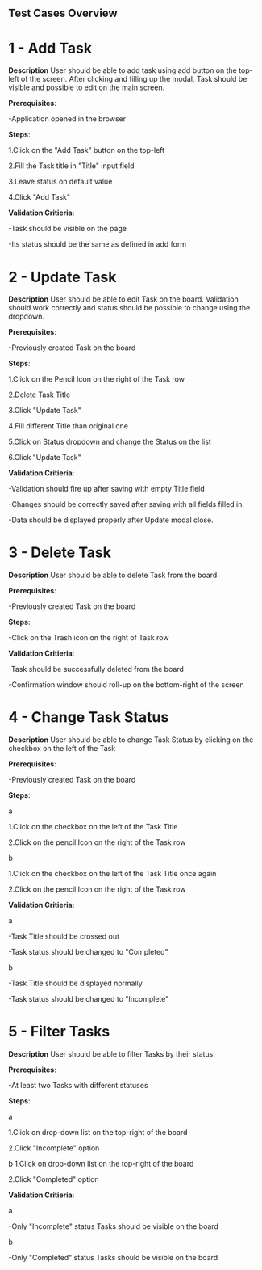 ## Test Cases Overview

# 1 - Add Task

**Description**
User should be able to add task using add button on the top-left of the screen.
After clicking and filling up the modal, Task should be visible and possible to edit on the main screen.

**Prerequisites**:

-Application opened in the browser

**Steps**:

1.Click on the "Add Task" button on the top-left

2.Fill the Task title in "Title" input field

3.Leave status on default value

4.Click "Add Task"

**Validation Critieria**:

-Task should be visible on the page

-Its status should be the same as defined in add form


# 2 - Update Task

**Description**
User should be able to edit Task on the board. Validation should work correctly 
and status should be possible to change using the dropdown.

**Prerequisites**:

-Previously created Task on the board

**Steps**:

1.Click on the Pencil Icon on the right of the Task row

2.Delete Task Title

3.Click "Update Task"

4.Fill different Title than original one

5.Click on Status dropdown and change the Status on the list

6.Click "Update Task"

**Validation Critieria**:

-Validation should fire up after saving with empty Title field

-Changes should be correctly saved after saving with all fields filled in.

-Data should be displayed properly after Update modal close.

# 3 - Delete Task

**Description**
User should be able to delete Task from the board.

**Prerequisites**:

-Previously created Task on the board

**Steps**:

-Click on the Trash icon on the right of Task row

**Validation Critieria**:

-Task should be successfully deleted from the board

-Confirmation window should roll-up on the bottom-right of the screen

# 4 - Change Task Status

**Description**
User should be able to change Task Status by clicking on the checkbox on the left of the Task

**Prerequisites**:

-Previously created Task on the board

**Steps**:

a

1.Click on the checkbox on the left of the Task Title

2.Click on the pencil Icon on the right of the Task row

b

1.Click on the checkbox on the left of the Task Title once again

2.Click on the pencil Icon on the right of the Task row

**Validation Critieria**:

a

-Task Title should be crossed out

-Task status should be changed to "Completed"

b

-Task Title should be displayed normally

-Task status should be changed to "Incomplete"

# 5 - Filter Tasks

**Description**
User should be able to filter Tasks by their status.

**Prerequisites**:

-At least two Tasks with different statuses

**Steps**:

a

1.Click on drop-down list on the top-right of the board

2.Click "Incomplete" option

b
1.Click on drop-down list on the top-right of the board

2.Click "Completed" option

**Validation Critieria**:

a

-Only "Incomplete" status Tasks should be visible on the board

b

-Only "Completed" status Tasks should be visible on the board